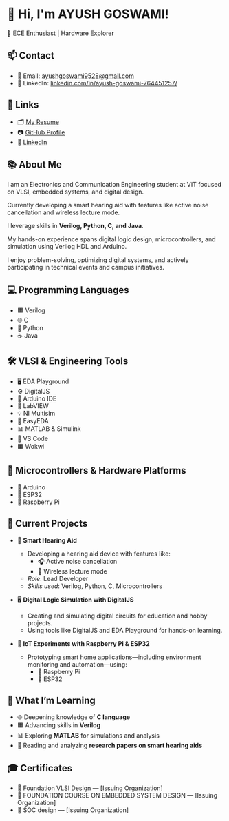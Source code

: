 # 👋 Hi, I'm AYUSH GOSWAMI!

📶 ECE Enthusiast | Hardware Explorer

## 📫 Contact

- 📧 Email: ayushgoswami9528@gmail.com
- 🏫 LinkedIn: [linkedin.com/in/ayush-goswami-764451257/](https://www.linkedin.com/in/ayush-goswami-764451257/)


## 🔗 Links

- 🗂️ [My Resume](https://drive.google.com/file/d/1jyH3kuIO7xp8LzKYYlqqtdOebC-c5Rqx/view?usp=sharing)
- 📷 [GitHub Profile](https://github.com/Ayush847)
- 🏫 [LinkedIn](https://www.linkedin.com/in/ayush-goswami-764451257/)

## 📚 About Me

I am an Electronics and Communication Engineering student at VIT focused on VLSI, embedded systems, and digital design.

Currently developing a smart hearing aid with features like active noise cancellation and wireless lecture mode.

I leverage skills in **Verilog, Python, C, and Java**.

My hands-on experience spans digital logic design, microcontrollers, and simulation using Verilog HDL and Arduino.

I enjoy problem-solving, optimizing digital systems, and actively participating in technical events and campus initiatives.

## 💻 Programming Languages

- 🟧 Verilog  
- 🌐 C  
- 🐍 Python  
- ☕ Java

## 🛠️ VLSI & Engineering Tools

- 🖥️ EDA Playground
- ⚙️ DigitalJS
- 🔴 Arduino IDE
- 🔵 LabVIEW
- 💡 NI Multisim
- 🌟 EasyEDA
- 📊 MATLAB & Simulink
- 📝 VS Code
- 🟧 Wokwi

## 🔌 Microcontrollers & Hardware Platforms

- 🔴 Arduino
- 📶 ESP32
- 🍓 Raspberry Pi

## 🚧 Current Projects

- 🤖 **Smart Hearing Aid**
  - Developing a hearing aid device with features like:
    - 🎧 Active noise cancellation
    - 📡 Wireless lecture mode
  - *Role*: Lead Developer
  - *Skills used*: Verilog, Python, C, Microcontrollers

- 🖥️ **Digital Logic Simulation with DigitalJS**
  - Creating and simulating digital circuits for education and hobby projects.
  - Using tools like DigitalJS and EDA Playground for hands-on learning.

- 🍓 **IoT Experiments with Raspberry Pi & ESP32**
  - Prototyping smart home applications—including environment monitoring and automation—using:
    - 🍓 Raspberry Pi
    - 📶 ESP32

## 📖 What I’m Learning

- 🌐 Deepening knowledge of **C language**
- 🟧 Advancing skills in **Verilog**
- 📊 Exploring **MATLAB** for simulations and analysis
- 📄 Reading and analyzing **research papers on smart hearing aids**

## 🎓 Certificates

- 📜 Foundation VLSI Design — [Issuing Organization]
- 📜 FOUNDATION COURSE ON EMBEDDED SYSTEM DESIGN — [Issuing Organization]
- 📜 SOC design — [Issuing Organization]
